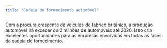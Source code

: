 ```yaml
---
title: "Cadeia de fornecimento automóvel"
---
```


Com a procura crescente de veículos de fabrico britânico, a produção automóvel irá exceder os 2 milhões de automóveis até 2020. Isso cria excelentes oportunidades para as empresas envolvidas em todas as fases da cadeia de fornecimento.